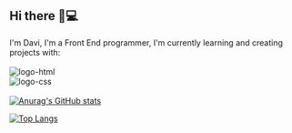 ## Hi there 👋💻

 I'm Davi, I'm a Front End programmer, I'm currently learning and creating projects with: 
<br>
<br>
<img src="https://img.shields.io/badge/HTML5-E34F26?style=for-the-badge&logo=html5&logoColor=white" alt="logo-html" widht="20px">
<br>
<img src="https://img.shields.io/badge/CSS3-1572B6?style=for-the-badge&logo=css3&logoColor=white" alt="logo-css">
<br> 
<br> 
[![Anurag's GitHub stats](https://github-readme-stats.vercel.app/api?username=Davi22D)](https://github.com/anuraghazra/github-readme-stats)

[![Top Langs](https://github-readme-stats.vercel.app/api/top-langs/?username=Davi22D)](https://github.com/anuraghazra/github-readme-stats)

